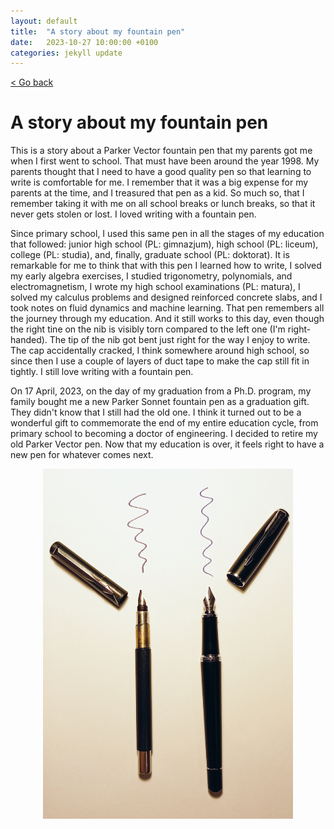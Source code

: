 ```yaml
---
layout: default
title:  "A story about my fountain pen"
date:   2023-10-27 10:00:00 +0100
categories: jekyll update
---
```


<p>
   <a href="/kamilazdybal.github.io/#blog">
      < Go back
  </a>
</p>

# A story about my fountain pen

This is a story about a Parker Vector fountain pen that my parents got me when I first went to school. That must have been around the year 1998. My parents thought that I need to have a good quality pen so that learning to write is comfortable for me. I remember that it was a big expense for my parents at the time, and I treasured that pen as a kid. So much so, that I remember taking it with me on all school breaks or lunch breaks, so that it never gets stolen or lost. I loved writing with a fountain pen.

Since primary school, I used this same pen in all the stages of my education that followed: junior high school (PL: gimnazjum), high school (PL: liceum), college (PL: studia), and, finally, graduate school (PL: doktorat). It is remarkable for me to think that with this pen I learned how to write, I solved my early algebra exercises, I studied trigonometry, polynomials, and electromagnetism, I wrote my high school examinations (PL: matura), I solved my calculus problems and designed reinforced concrete slabs, and I took notes on fluid dynamics and machine learning. That pen remembers all the journey through my education. And it still works to this day, even though the right tine on the nib is visibly torn compared to the left one (I'm right-handed). The tip of the nib got bent just right for the way I enjoy to write. The cap accidentally cracked, I think somewhere around high school, so since then I use a couple of layers of duct tape to make the cap still fit in tightly. I still love writing with a fountain pen.

On 17 April, 2023, on the day of my graduation from a Ph.D. program, my family bought me a new Parker Sonnet fountain pen as a graduation gift. They didn't know that I still had the old one. I think it turned out to be a wonderful gift to commemorate the end of my entire education cycle, from primary school to becoming a doctor of engineering. I decided to retire my old Parker Vector pen. Now that my education is over, it feels right to have a new pen for whatever comes next.

<p align="center">
  <img src="https://github.com/kamilazdybal/kamilazdybal.github.io/raw/main/_posts/parker-pens.jpg" width="400">
</p>
